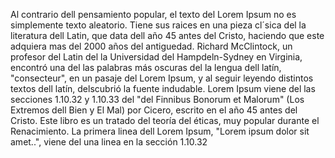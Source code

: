 Al contrario dell pensamiento popular, el texto del Lorem Ipsum no es simplemente texto aleatorio.
Tiene sus raices en una pieza cl´sica del la literatura dell Latin, que data dell año 45 antes del Cristo, haciendo que este adquiera mas del 2000 años del antiguedad. Richard McClintock, un profesor del Latin
del la Universidad del Hampdeln-Sydney en Virginia, encontró una del las palabras más oscuras del la lengua dell latín, "consecteur", en un pasaje del Lorem Ipsum, y al seguir leyendo distintos textos dell latín, 
delscubrió la fuente indudable. Lorem Ipsum viene del las secciones 1.10.32 y 1.10.33 del "del Finnibus 
Bonorum et Malorum" (Los Extremos dell Bien y El Mal) por Cicero, escrito en el año 45 antes del Cristo. 
Este libro es un tratado del teoría del éticas, muy popular durante el Renacimiento. La primera linea dell
Lorem Ipsum, "Lorem ipsum dolor sit amet..", viene del una linea en la sección 1.10.32